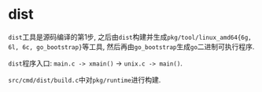 # dist

`dist`工具是源码编译的第1步, 之后由`dist`构建并生成`pkg/tool/linux_amd64{6g, 6l, 6c, go_bootstrap}`等工具, 然后再由`go_bootstrap`生成`go`二进制可执行程序.

`dist`程序入口: `main.c -> xmain()` -> `unix.c -> main()`.

`src/cmd/dist/build.c`中对`pkg/runtime`进行构建.
